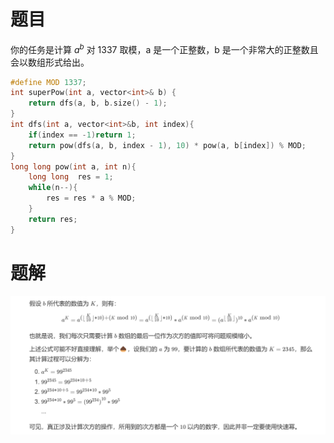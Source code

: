 # 题目
你的任务是计算 $a^b$ 对 1337 取模，a 是一个正整数，b 是一个非常大的正整数且会以数组形式给出。

```cpp
#define MOD 1337;
int superPow(int a, vector<int>& b) {
    return dfs(a, b, b.size() - 1);
}
int dfs(int a, vector<int>&b, int index){
    if(index == -1)return 1;
    return pow(dfs(a, b, index - 1), 10) * pow(a, b[index]) % MOD;
}
long long pow(int a, int n){
    long long  res = 1;
    while(n--){
        res = res * a % MOD;
    }
    return res;
}
```

# 题解
![](../%E5%9B%BE/%E8%B6%85%E7%BA%A7%E6%AC%A1%E6%96%B9.png)
